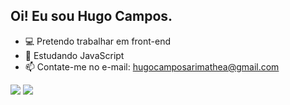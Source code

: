 ## Oi! Eu sou Hugo Campos.

- 💻 Pretendo trabalhar em front-end
- 🌱 Estudando JavaScript
- 📫 Contate-me no e-mail: hugocamposarimathea@gmail.com

<div>
  <a href = "mailto: hugocamposarimathea@gmail.com"><img src="https://img.shields.io/badge/-Gmail-%23333?style=for-the-badge&logo=gmail&logoColor=white" target="_blank"></a>
  <a href="www.linkedin.com/in/hugocamposarimathea" target="_blank"><img src="https://img.shields.io/badge/-LinkedIn-%230077B5?style=for-the-badge&logo=linkedin&logoColor=white" target="_blank"></a> 
 </div> 
